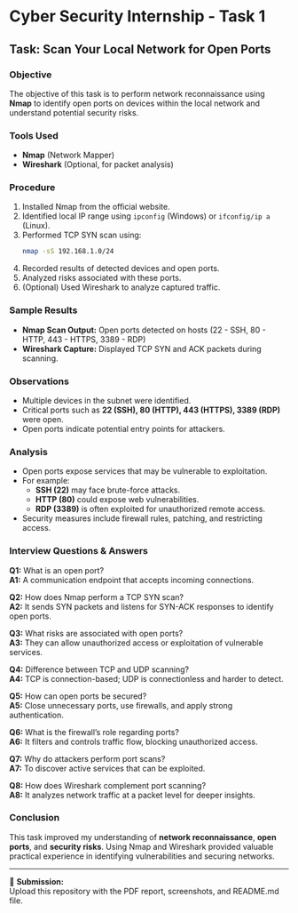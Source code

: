# Cyber Security Internship - Task 1

## Task: Scan Your Local Network for Open Ports

### Objective
The objective of this task is to perform network reconnaissance using **Nmap** to identify open ports on devices within the local network and understand potential security risks.

### Tools Used
- **Nmap** (Network Mapper)
- **Wireshark** (Optional, for packet analysis)

### Procedure
1. Installed Nmap from the official website.
2. Identified local IP range using `ipconfig` (Windows) or `ifconfig/ip a` (Linux).
3. Performed TCP SYN scan using:
   ```bash
   nmap -sS 192.168.1.0/24
   ```
4. Recorded results of detected devices and open ports.
5. Analyzed risks associated with these ports.
6. (Optional) Used Wireshark to analyze captured traffic.

### Sample Results
- **Nmap Scan Output:** Open ports detected on hosts (22 - SSH, 80 - HTTP, 443 - HTTPS, 3389 - RDP)
- **Wireshark Capture:** Displayed TCP SYN and ACK packets during scanning.

### Observations
- Multiple devices in the subnet were identified.
- Critical ports such as **22 (SSH), 80 (HTTP), 443 (HTTPS), 3389 (RDP)** were open.
- Open ports indicate potential entry points for attackers.

### Analysis
- Open ports expose services that may be vulnerable to exploitation.
- For example:
  - **SSH (22)** may face brute-force attacks.
  - **HTTP (80)** could expose web vulnerabilities.
  - **RDP (3389)** is often exploited for unauthorized remote access.
- Security measures include firewall rules, patching, and restricting access.

### Interview Questions & Answers
**Q1:** What is an open port?  
**A1:** A communication endpoint that accepts incoming connections.

**Q2:** How does Nmap perform a TCP SYN scan?  
**A2:** It sends SYN packets and listens for SYN-ACK responses to identify open ports.

**Q3:** What risks are associated with open ports?  
**A3:** They can allow unauthorized access or exploitation of vulnerable services.

**Q4:** Difference between TCP and UDP scanning?  
**A4:** TCP is connection-based; UDP is connectionless and harder to detect.

**Q5:** How can open ports be secured?  
**A5:** Close unnecessary ports, use firewalls, and apply strong authentication.

**Q6:** What is the firewall’s role regarding ports?  
**A6:** It filters and controls traffic flow, blocking unauthorized access.

**Q7:** Why do attackers perform port scans?  
**A7:** To discover active services that can be exploited.

**Q8:** How does Wireshark complement port scanning?  
**A8:** It analyzes network traffic at a packet level for deeper insights.

### Conclusion
This task improved my understanding of **network reconnaissance**, **open ports**, and **security risks**. Using Nmap and Wireshark provided valuable practical experience in identifying vulnerabilities and securing networks.

---

📌 **Submission:**  
Upload this repository with the PDF report, screenshots, and README.md file.

